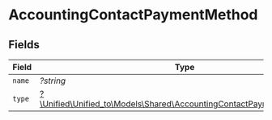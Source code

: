 # AccountingContactPaymentMethod


## Fields

| Field                                                                                                                              | Type                                                                                                                               | Required                                                                                                                           | Description                                                                                                                        |
| ---------------------------------------------------------------------------------------------------------------------------------- | ---------------------------------------------------------------------------------------------------------------------------------- | ---------------------------------------------------------------------------------------------------------------------------------- | ---------------------------------------------------------------------------------------------------------------------------------- |
| `name`                                                                                                                             | *?string*                                                                                                                          | :heavy_minus_sign:                                                                                                                 | N/A                                                                                                                                |
| `type`                                                                                                                             | [?\Unified\Unified_to\Models\Shared\AccountingContactPaymentMethodType](../../Models/Shared/AccountingContactPaymentMethodType.md) | :heavy_minus_sign:                                                                                                                 | N/A                                                                                                                                |